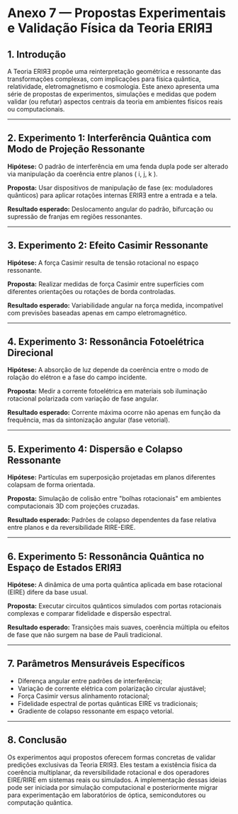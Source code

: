 # **Anexo 7 — Propostas Experimentais e Validação Física da Teoria ERIЯƎ**

## **1. Introdução**

A Teoria ERIЯƎ propõe uma reinterpretação geométrica e ressonante das transformações complexas, com implicações para física quântica, relatividade, eletromagnetismo e cosmologia. Este anexo apresenta uma série de propostas de experimentos, simulações e medidas que podem validar (ou refutar) aspectos centrais da teoria em ambientes físicos reais ou computacionais.

---

## **2. Experimento 1: Interferência Quântica com Modo de Projeção Ressonante**

**Hipótese:**
O padrão de interferência em uma fenda dupla pode ser alterado via manipulação da coerência entre planos \( i, j, k \).

**Proposta:**
Usar dispositivos de manipulação de fase (ex: moduladores quânticos) para aplicar rotações internas ERIЯƎ entre a entrada e a tela.

**Resultado esperado:**
Deslocamento angular do padrão, bifurcação ou supressão de franjas em regiões ressonantes.

---

## **3. Experimento 2: Efeito Casimir Ressonante**

**Hipótese:**
A força Casimir resulta de tensão rotacional no espaço ressonante.

**Proposta:**
Realizar medidas de força Casimir entre superfícies com diferentes orientações ou rotações de borda controladas.

**Resultado esperado:**
Variabilidade angular na força medida, incompatível com previsões baseadas apenas em campo eletromagnético.

---

## **4. Experimento 3: Ressonância Fotoelétrica Direcional**

**Hipótese:**
A absorção de luz depende da coerência entre o modo de rolação do elétron e a fase do campo incidente.

**Proposta:**
Medir a corrente fotoelétrica em materiais sob iluminação rotacional polarizada com variação de fase angular.

**Resultado esperado:**
Corrente máxima ocorre não apenas em função da frequência, mas da sintonização angular (fase vetorial).

---

## **5. Experimento 4: Dispersão e Colapso Ressonante**

**Hipótese:**
Partículas em superposição projetadas em planos diferentes colapsam de forma orientada.

**Proposta:**
Simulação de colisão entre "bolhas rotacionais" em ambientes computacionais 3D com projeções cruzadas.

**Resultado esperado:**
Padrões de colapso dependentes da fase relativa entre planos e da reversibilidade RIRE-EIRE.

---

## **6. Experimento 5: Ressonância Quântica no Espaço de Estados ERIЯƎ**

**Hipótese:**
A dinâmica de uma porta quântica aplicada em base rotacional (EIRE) difere da base usual.

**Proposta:**
Executar circuitos quânticos simulados com portas rotacionais complexas e comparar fidelidade e dispersão espectral.

**Resultado esperado:**
Transições mais suaves, coerência múltipla ou efeitos de fase que não surgem na base de Pauli tradicional.

---

## **7. Parâmetros Mensuráveis Específicos**
- Diferença angular entre padrões de interferência;
- Variação de corrente elétrica com polarização circular ajustável;
- Força Casimir versus alinhamento rotacional;
- Fidelidade espectral de portas quânticas EIRE vs tradicionais;
- Gradiente de colapso ressonante em espaço vetorial.

---

## **8. Conclusão**

Os experimentos aqui propostos oferecem formas concretas de validar predições exclusivas da Teoria ERIЯƎ. Eles testam a existência física da coerência multiplanar, da reversibilidade rotacional e dos operadores EIRE/RIRE em sistemas reais ou simulados. A implementação dessas ideias pode ser iniciada por simulação computacional e posteriormente migrar para experimentação em laboratórios de óptica, semicondutores ou computação quântica.
